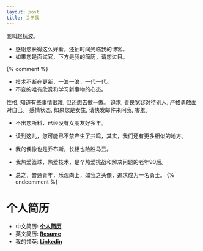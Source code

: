```yaml
---
layout: post
title: 关于我
---
```


我叫赵杭波。

- 感谢您长得这么好看，还抽时间光临我的博客。
- 如果您是面试官，下方是我的简历，请您过目。

{% comment %}

- 技术不断在更新，一浪一浪，一代一代。
- 不变的唯有欣赏和学习新事物的心态。

性格, 知道有些事情很难, 但还想去做一做。
追求, 善良宽容对待别人, 严格勇敢面对自己。
感情状态, 如果您是女生, 请快发邮件来问我, 害羞。

- 不出您所料，已经没有女朋友好多年。
- 读到这儿，您可能已不禁产生了共鸣，其实，我们还有更多相似的地方。
- 我的偶像也是乔布斯，长相也险胜马云。

- 我热爱篮球，热爱技术，是个热爱挑战和解决问题的老年90后。
- 总之，普通青年，乐观向上，如我之头像，追求成为一名勇士。
{% endcomment %}

# 个人简历

- 中文简历: [**个人简历**](/assets/产品_赵杭波_浙江大学_中文简历_横版.pdf)
- 英文简历: [**Resume**](/assets/CV_Hangbo_English.pdf)
- 我的领英: [**Linkedin**](https://cn.linkedin.com/in/hangbo-zhao-089814a8)
